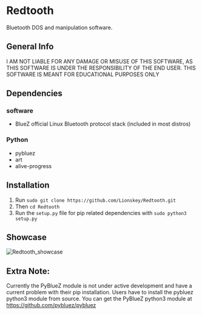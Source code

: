 # Redtooth
Bluetooth DOS and manipulation software.

## General Info
I AM NOT LIABLE FOR ANY DAMAGE OR MISUSE OF THIS SOFTWARE, AS THIS SOFTWARE IS UNDER THE RESPONSIBILITY OF THE END USER.
THIS SOFTWARE IS MEANT FOR EDUCATIONAL PURPOSES ONLY

## Dependencies
### software
- BlueZ official Linux Bluetooth protocol stack (included in most distros)

### Python
 - pybluez
 - art
 - alive-progress
 
 ## Installation

 1. Run ```sudo git clone https://github.com/Lionskey/Redtooth.git```
 2. Then ```cd Redtooth```
 3. Run the ```setup.py``` file for pip related dependencies with ```sudo python3 setup.py```

## Showcase

![Redtooth_showcase](https://user-images.githubusercontent.com/55106700/179833144-95bb61ab-2e0d-4302-982b-4596e51f598d.png)

## Extra Note:
Currently the PyBlueZ module is not under active development and have a current problem with their pip installation.
Users have to install the pybluez python3 module from source.
You can get the PyBlueZ python3 module at https://github.com/pybluez/pybluez
